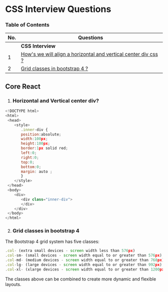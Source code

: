 # CSS Interview Questions

### Table of Contents

| No. | Questions |
| --- | --------- |
|   | **CSS Interview** |
|1  | [How's we will align a horizontal and vertical center div css ?](#horizontal-and-vertical-center-div) |
|2  | [Grid classes in bootstrap 4 ?](#Grid-classes-in-bootstrap-4) |


## Core React

1. ### Horizontal and Vertical center div?

  ```javascript
<!DOCTYPE html>
<html>
   <head>
      <style>
         .inner-div {
         position:absolute;
         width:100px;
         height:100px;
         border:1px solid red;
         left:0;
         right:0;
         top:0;
         bottom:0;
         margin: auto ;
         }
      </style>
   </head>
   <body>
      <div>
         <div class="inner-div">
         </div>
      </div>
   </body>
</html>
  ```
2. ### Grid classes in bootstrap 4   <br>
The Bootstrap 4 grid system has five classes:
  ```javascript
.col- (extra small devices - screen width less than 576px)
.col-sm- (small devices - screen width equal to or greater than 576px)
.col-md- (medium devices - screen width equal to or greater than 768px)
.col-lg- (large devices - screen width equal to or greater than 992px)
.col-xl- (xlarge devices - screen width equal to or greater than 1200px)
```
The classes above can be combined to create more dynamic and flexible layouts.
